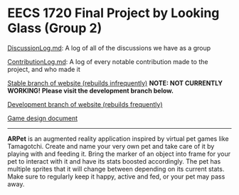 # EECS 1720 Final Project by Looking Glass (Group 2)

[DiscussionLog.md](DiscussionLog.md): A log of all of the discussions we have as a group

[ContributionLog.md](ContributionLog.md): A log of every notable contribution made to the project, and who made it

[Stable branch of website (rebuilds infrequently)](https://robots-make-art-too.github.io/Group2_LookingGlass/) **NOTE: NOT CURRENTLY WORKING! Please visit the development branch below.**

[Development branch of website (rebuilds frequently)](https://looking-glass-dev.netlify.app/)

[Game design document](https://docs.google.com/document/d/1d4h3gsczglzUC_VnhW9C_r1Q1PMgKXy9vZlQhGTX3vc/)

---

**ARPet** is an augmented reality application inspired by virtual pet games like Tamagotchi. Create and name your very own pet and take care of it by playing with and feeding it. Bring the marker of an object into frame for your pet to interact with it and have its stats boosted accordingly. The pet has multiple sprites that it will change between depending on its current stats. Make sure to regularly keep it happy, active and fed, or your pet may pass away.
